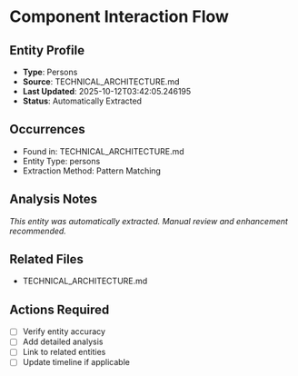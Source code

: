 # Component Interaction Flow

## Entity Profile
- **Type**: Persons
- **Source**: TECHNICAL_ARCHITECTURE.md
- **Last Updated**: 2025-10-12T03:42:05.246195
- **Status**: Automatically Extracted

## Occurrences
- Found in: TECHNICAL_ARCHITECTURE.md
- Entity Type: persons
- Extraction Method: Pattern Matching

## Analysis Notes
*This entity was automatically extracted. Manual review and enhancement recommended.*

## Related Files
- TECHNICAL_ARCHITECTURE.md

## Actions Required
- [ ] Verify entity accuracy
- [ ] Add detailed analysis
- [ ] Link to related entities
- [ ] Update timeline if applicable
